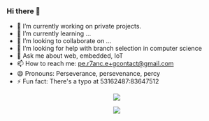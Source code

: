 ### Hi there 👋

- 🔭 I’m currently working on private projects.
- 🌱 I’m currently learning ...
- 👯 I’m looking to collaborate on ...
- 🤔 I’m looking for help with branch selection in computer science
- 💬 Ask me about web, embedded, IoT
- 📫 How to reach me: pe.r7anc.e+gcontact@gmail.com
- 😄 Pronouns: Perseverance, persevenance, percy
- ⚡ Fun fact: There's a typo at 53162487:83647512

<p align="center">
  <img src="https://github-readme-stats.vercel.app/api?username=per7ance&show_icons=true&theme=tokyonight" />
</p>

<p align="center">
  <a href="https://github.com/anuraghazra/github-readme-stats">
    <img src="https://github-readme-stats.vercel.app/api/wakatime?username=per7ance&theme=tokyonight" />
  </a>
</p>
